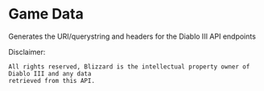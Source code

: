 # Game Data

Generates the URI/querystring and headers for the Diablo III API endpoints

Disclaimer:

    All rights reserved, Blizzard is the intellectual property owner of Diablo III and any data
    retrieved from this API.
